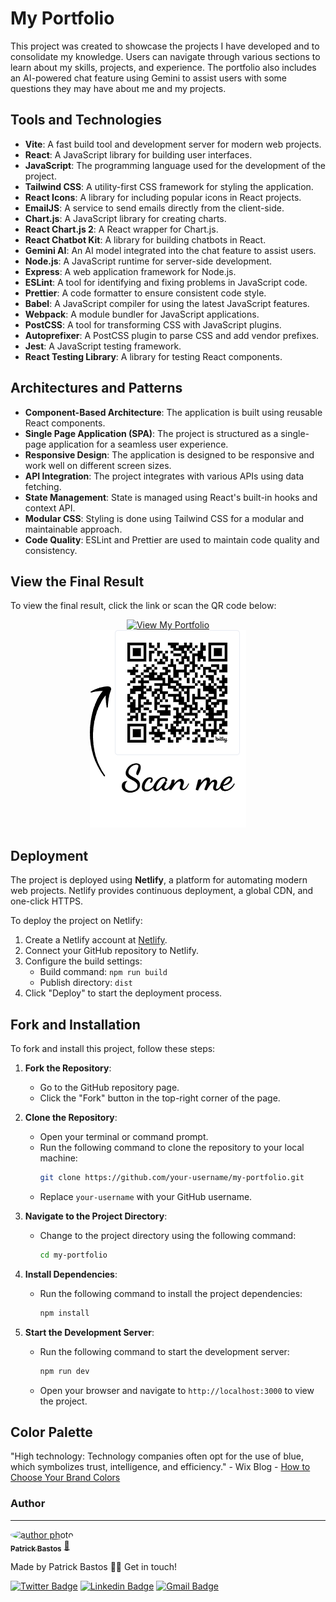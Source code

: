 # My Portfolio

This project was created to showcase the projects I have developed and to consolidate my knowledge. Users can navigate through various sections to learn about my skills, projects, and experience. The portfolio also includes an AI-powered chat feature using Gemini to assist users with some questions they may have about me and my projects.

## Tools and Technologies

- **Vite**: A fast build tool and development server for modern web projects.
- **React**: A JavaScript library for building user interfaces.
- **JavaScript**: The programming language used for the development of the project.
- **Tailwind CSS**: A utility-first CSS framework for styling the application.
- **React Icons**: A library for including popular icons in React projects.
- **EmailJS**: A service to send emails directly from the client-side.
- **Chart.js**: A JavaScript library for creating charts.
- **React Chart.js 2**: A React wrapper for Chart.js.
- **React Chatbot Kit**: A library for building chatbots in React.
- **Gemini AI**: An AI model integrated into the chat feature to assist users.
- **Node.js**: A JavaScript runtime for server-side development.
- **Express**: A web application framework for Node.js.
- **ESLint**: A tool for identifying and fixing problems in JavaScript code.
- **Prettier**: A code formatter to ensure consistent code style.
- **Babel**: A JavaScript compiler for using the latest JavaScript features.
- **Webpack**: A module bundler for JavaScript applications.
- **PostCSS**: A tool for transforming CSS with JavaScript plugins.
- **Autoprefixer**: A PostCSS plugin to parse CSS and add vendor prefixes.
- **Jest**: A JavaScript testing framework.
- **React Testing Library**: A library for testing React components.

## Architectures and Patterns

- **Component-Based Architecture**: The application is built using reusable React components.
- **Single Page Application (SPA)**: The project is structured as a single-page application for a seamless user experience.
- **Responsive Design**: The application is designed to be responsive and work well on different screen sizes.
- **API Integration**: The project integrates with various APIs using data fetching.
- **State Management**: State is managed using React's built-in hooks and context API.
- **Modular CSS**: Styling is done using Tailwind CSS for a modular and maintainable approach.
- **Code Quality**: ESLint and Prettier are used to maintain code quality and consistency.

## View the Final Result

To view the final result, click the link or scan the QR code below:

<div align="center">
  <a href="https://portfolio-patrick-bastos.netlify.app/">
    <img src="https://img.shields.io/badge/View-My%20Portfolio-blue" alt="View My Portfolio">
  </a>
  <br>
  <img src="./src/assets/qrcode.png" alt="QR Code">
</div>

## Deployment

The project is deployed using **Netlify**, a platform for automating modern web projects. Netlify provides continuous deployment, a global CDN, and one-click HTTPS.

To deploy the project on Netlify:

1. Create a Netlify account at [Netlify](https://www.netlify.com/).
2. Connect your GitHub repository to Netlify.
3. Configure the build settings:
   - Build command: `npm run build`
   - Publish directory: `dist`
4. Click "Deploy" to start the deployment process.

## Fork and Installation

To fork and install this project, follow these steps:

1. **Fork the Repository**:
   - Go to the GitHub repository page.
   - Click the "Fork" button in the top-right corner of the page.

2. **Clone the Repository**:
   - Open your terminal or command prompt.
   - Run the following command to clone the repository to your local machine:
     ```bash
     git clone https://github.com/your-username/my-portfolio.git
     ```
   - Replace `your-username` with your GitHub username.

3. **Navigate to the Project Directory**:
   - Change to the project directory using the following command:
     ```bash
     cd my-portfolio
     ```

4. **Install Dependencies**:
   - Run the following command to install the project dependencies:
     ```bash
     npm install
     ```

5. **Start the Development Server**:
   - Run the following command to start the development server:
     ```bash
     npm run dev
     ```
   - Open your browser and navigate to `http://localhost:3000` to view the project.

## Color Palette

"High technology: Technology companies often opt for the use of blue, which symbolizes trust, intelligence, and efficiency." - Wix Blog - [How to Choose Your Brand Colors](https://pt.wix.com/blog/2020/02/como-escolher-as-cores-da-sua-marca)

### Author

---

<a href="https://github.com/PatrickBastosDeveloper">
 <img style="border-radius: 50%;" src="https://avatars3.githubusercontent.com/patrickbastoscdeveloper" width="100px;" alt="author photo"/>
 <br />
 <sub><b>Patrick Bastos</b></sub></a> <a href="https://github.com/PatrickBastosDeveloper" title="my-portfolio">🚀</a>

Made by Patrick Bastos
👋🏽 Get in touch!

[![Twitter Badge](https://img.shields.io/badge/-@PatrickBastosC-1ca0f1?style=flat-square&labelColor=1ca0f1&logo=twitter&logoColor=white&link=https://twitter.com/patrickbastosc)]()
[![Linkedin Badge](https://img.shields.io/badge/-PatrickBastosDeveloper-blue?style=flat-square&logo=Linkedin&logoColor=white&link=https://www.linkedin.com/in/patrickbastosdeveloper/)](https://www.linkedin.com/in/patrickbastosdeveloper/)
[![Gmail Badge](https://img.shields.io/badge/-patrickbastosc@gmail.com-c14438?style=flat-square&logo=Gmail&logoColor=white&link=mailto:patrickbastosc@gmail.com)](https://mail.google.com/mail/u/0/?tab=rm&ogbl#inbox)